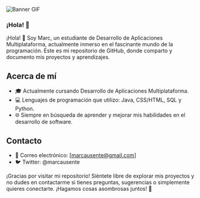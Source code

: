 ![Banner GIF]([[image](https://github.com/user-attachments/assets/4a7f946c-4392-4df0-b945-c2ec793c5b06)](https://www.google.com/url?sa=i&url=https%3A%2F%2Fgithub.com%2Fsbrb&psig=AOvVaw0d219ORJkplgi0FZB1Z_AI&ust=1725762064953000&source=images&cd=vfe&opi=89978449&ved=0CBMQjRxqFwoTCNjKxujir4gDFQAAAAAdAAAAABAj))


### ¡Hola! 👋

¡Hola! 👋 Soy Marc, un estudiante de Desarrollo de Aplicaciones Multiplataforma, actualmente inmerso en el fascinante mundo de la programación. Este es mi repositorio de GitHub, donde comparto y documento mis proyectos y aprendizajes.

## Acerca de mí

- 🎓 Actualmente cursando Desarrollo de Aplicaciones Multiplataforma.
- 💻 Lenguajes de programación que utilizo: Java, CSS/HTML, SQL y Python.
- 🌐 Siempre en búsqueda de aprender y mejorar mis habilidades en el desarrollo de software.

## Contacto
- 📧 Correo electrónico: [marcausente@gmail.com]
- 🐦 Twitter: @marcausente

¡Gracias por visitar mi repositorio! Siéntete libre de explorar mis proyectos y no dudes en contactarme si tienes preguntas, sugerencias o simplemente quieres conectarte. ¡Hagamos cosas asombrosas juntos! 🚀
